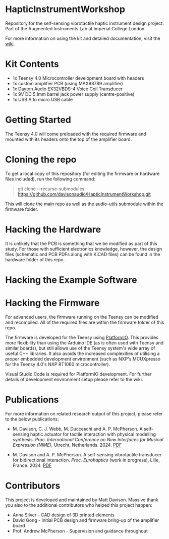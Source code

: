 # HapticInstrumentWorkshop
Repository for the self-sensing vibrotactile haptic instrument design project. Part of the Augmented Instruments Lab at Imperial College London

For more information on using the kit and detailed documentation, visit the [wiki](https://github.com/davisonaudio/HapticInstrumentWorkshop/wiki).

# Kit Contents

- 1x Teensy 4.0 Microcontroller development board with headers
- 1x custom amplifier PCB (using MAX98789 amplifier)
- 1x Dayton Audio EX32VBDS-4 Voice Coil Transducer
- 1x 9V DC 5.1mm barrel jack power supply (centre-positive)
- 1x USB A to micro USB cable

# Getting Started
The Teensy 4.0 will come preloaded with the required firmware and mounted with its headers onto the top of the amplifier board. 

# Cloning the repo
To get a local copy of this repository (for editing the firmware or hardware files included), run the following command:
> git clone --recurse-submodules https://github.com/davisonaudio/HapticInstrumentWorkshop.git

This will clone the main repo as well as the audio-utils submodule within the firmware folder.

# Hacking the Hardware

It is unlikely that the PCB is something that we be modified as part of this study. For those with sufficient electronics knowledge, however, the design files (schematic and PCB PDFs along with KiCAD files) can be found in the hardware folder of this repo.

# Hacking the Example Software

# Hacking the Firmware
For advanced users, the firmware running on the Teensy can be modified and recompiled. All of the required files are within the firmware folder of this repo.

The firmware is developed for the Teensy using [PlatformIO](https://platformio.org). This provides more flexibility than using the Arduino IDE (as is often used with Teensy and similar boards), but still allows use of the Teensy system's wide array of useful C++ libraries. It also avoids the increased complexities of utilising a proper embedded development environment (such as NXP's MCUXpresso for the Teensy 4.0's NXP RT1060 microcontroller).

Visual Studio Code is required for PlatformIO development. For further details of development environment setup please refer to the wiki.


# Publications
For more information on related research output of this project, please refer to the below publications:

- M. Davison, C. J. Webb, M. Ducceschi and A. P. McPherson. A self-sensing haptic actuator for tactile interaction with physical modelling synthesis. *Proc. International Conference on New Interfaces for Musical Expression (NIME)*, Utrecht, Netherlands. 2024. [PDF](http://instrumentslab.org/data/andrew/davison_nime2024.pdf)

- M. Davison and A. P. McPherson. A self-sensing vibrotactile transducer for bidirectional interaction. *Proc. Eurohaptics* (work in progress), Lille, France. 2024. [PDF](http://instrumentslab.org/data/andrew/davison_eurohaptics2024.pdf)

# Contributors
This project is developed and maintained by Matt Davison. Massive thank you also to the additional contributors who helped this project happen:

- Anna Silver - CAD design of 3D printed elements
- David Gong - Initial PCB design and firmware bring-up of the amplifier board
- Prof. Andrew McPherson - Supervision and guidance throughout
